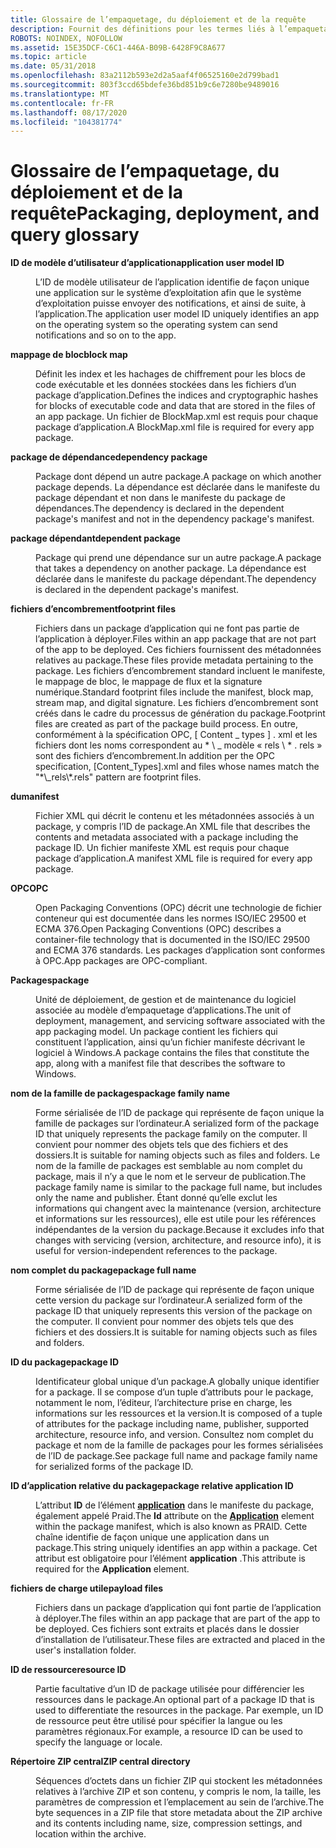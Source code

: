 ```yaml
---
title: Glossaire de l’empaquetage, du déploiement et de la requête
description: Fournit des définitions pour les termes liés à l’empaquetage, au déploiement et à la requête pour les applications Windows.
ROBOTS: NOINDEX, NOFOLLOW
ms.assetid: 15E35DCF-C6C1-446A-B09B-6428F9C8A677
ms.topic: article
ms.date: 05/31/2018
ms.openlocfilehash: 83a2112b593e2d2a5aaf4f06525160e2d799bad1
ms.sourcegitcommit: 803f3ccd65bdefe36bd851b9c6e7280be9489016
ms.translationtype: MT
ms.contentlocale: fr-FR
ms.lasthandoff: 08/17/2020
ms.locfileid: "104381774"
---
```

# <a name="packaging-deployment-and-query-glossary"></a><span data-ttu-id="54ca3-103">Glossaire de l’empaquetage, du déploiement et de la requête</span><span class="sxs-lookup"><span data-stu-id="54ca3-103">Packaging, deployment, and query glossary</span></span>

<dl> <dt>

<span data-ttu-id="54ca3-104"><span id="appxpkg.appx_packaging_glossary_application_user_model_id"></span><span id="APPXPKG.APPX_PACKAGING_GLOSSARY_APPLICATION_USER_MODEL_ID"></span>**ID de modèle d’utilisateur d’application**</span><span class="sxs-lookup"><span data-stu-id="54ca3-104"><span id="appxpkg.appx_packaging_glossary_application_user_model_id"></span><span id="APPXPKG.APPX_PACKAGING_GLOSSARY_APPLICATION_USER_MODEL_ID"></span>**application user model ID**</span></span>
</dt> <dd>

<span data-ttu-id="54ca3-105">L’ID de modèle utilisateur de l’application identifie de façon unique une application sur le système d’exploitation afin que le système d’exploitation puisse envoyer des notifications, et ainsi de suite, à l’application.</span><span class="sxs-lookup"><span data-stu-id="54ca3-105">The application user model ID uniquely identifies an app on the operating system so the operating system can send notifications and so on to the app.</span></span>

</dd> <dt>

<span data-ttu-id="54ca3-106"><span id="appxpkg.appx_packaging_glossary_block_map"></span><span id="APPXPKG.APPX_PACKAGING_GLOSSARY_BLOCK_MAP"></span>**mappage de bloc**</span><span class="sxs-lookup"><span data-stu-id="54ca3-106"><span id="appxpkg.appx_packaging_glossary_block_map"></span><span id="APPXPKG.APPX_PACKAGING_GLOSSARY_BLOCK_MAP"></span>**block map**</span></span>
</dt> <dd>

<span data-ttu-id="54ca3-107">Définit les index et les hachages de chiffrement pour les blocs de code exécutable et les données stockées dans les fichiers d’un package d’application.</span><span class="sxs-lookup"><span data-stu-id="54ca3-107">Defines the indices and cryptographic hashes for blocks of executable code and data that are stored in the files of an app package.</span></span> <span data-ttu-id="54ca3-108">Un fichier de BlockMap.xml est requis pour chaque package d’application.</span><span class="sxs-lookup"><span data-stu-id="54ca3-108">A BlockMap.xml file is required for every app package.</span></span>

</dd> <dt>

<span data-ttu-id="54ca3-109"><span id="appxpkg.appx_packaging_glossary_dependency_package"></span><span id="APPXPKG.APPX_PACKAGING_GLOSSARY_DEPENDENCY_PACKAGE"></span>**package de dépendance**</span><span class="sxs-lookup"><span data-stu-id="54ca3-109"><span id="appxpkg.appx_packaging_glossary_dependency_package"></span><span id="APPXPKG.APPX_PACKAGING_GLOSSARY_DEPENDENCY_PACKAGE"></span>**dependency package**</span></span>
</dt> <dd>

<span data-ttu-id="54ca3-110">Package dont dépend un autre package.</span><span class="sxs-lookup"><span data-stu-id="54ca3-110">A package on which another package depends.</span></span> <span data-ttu-id="54ca3-111">La dépendance est déclarée dans le manifeste du package dépendant et non dans le manifeste du package de dépendances.</span><span class="sxs-lookup"><span data-stu-id="54ca3-111">The dependency is declared in the dependent package's manifest and not in the dependency package's manifest.</span></span>

</dd> <dt>

<span data-ttu-id="54ca3-112"><span id="appxpkg.appx_packaging_glossary_dependent_package"></span><span id="APPXPKG.APPX_PACKAGING_GLOSSARY_DEPENDENT_PACKAGE"></span>**package dépendant**</span><span class="sxs-lookup"><span data-stu-id="54ca3-112"><span id="appxpkg.appx_packaging_glossary_dependent_package"></span><span id="APPXPKG.APPX_PACKAGING_GLOSSARY_DEPENDENT_PACKAGE"></span>**dependent package**</span></span>
</dt> <dd>

<span data-ttu-id="54ca3-113">Package qui prend une dépendance sur un autre package.</span><span class="sxs-lookup"><span data-stu-id="54ca3-113">A package that takes a dependency on another package.</span></span> <span data-ttu-id="54ca3-114">La dépendance est déclarée dans le manifeste du package dépendant.</span><span class="sxs-lookup"><span data-stu-id="54ca3-114">The dependency is declared in the dependent package's manifest.</span></span>

</dd> <dt>

<span data-ttu-id="54ca3-115"><span id="appxpkg_packaging_glossary_footpint_files"></span><span id="APPXPKG_PACKAGING_GLOSSARY_FOOTPINT_FILES"></span>**fichiers d’encombrement**</span><span class="sxs-lookup"><span data-stu-id="54ca3-115"><span id="appxpkg_packaging_glossary_footpint_files"></span><span id="APPXPKG_PACKAGING_GLOSSARY_FOOTPINT_FILES"></span>**footprint files**</span></span>
</dt> <dd>

<span data-ttu-id="54ca3-116">Fichiers dans un package d’application qui ne font pas partie de l’application à déployer.</span><span class="sxs-lookup"><span data-stu-id="54ca3-116">Files within an app package that are not part of the app to be deployed.</span></span> <span data-ttu-id="54ca3-117">Ces fichiers fournissent des métadonnées relatives au package.</span><span class="sxs-lookup"><span data-stu-id="54ca3-117">These files provide metadata pertaining to the package.</span></span> <span data-ttu-id="54ca3-118">Les fichiers d’encombrement standard incluent le manifeste, le mappage de bloc, le mappage de flux et la signature numérique.</span><span class="sxs-lookup"><span data-stu-id="54ca3-118">Standard footprint files include the manifest, block map, stream map, and digital signature.</span></span> <span data-ttu-id="54ca3-119">Les fichiers d’encombrement sont créés dans le cadre du processus de génération du package.</span><span class="sxs-lookup"><span data-stu-id="54ca3-119">Footprint files are created as part of the package build process.</span></span> <span data-ttu-id="54ca3-120">En outre, conformément à la spécification OPC, \[ Content \_ types \] . xml et les fichiers dont les noms correspondent au \* \\ \_ modèle « rels \\ \* . rels » sont des fichiers d’encombrement.</span><span class="sxs-lookup"><span data-stu-id="54ca3-120">In addition per the OPC specification, \[Content\_Types\].xml and files whose names match the "\*\\\_rels\\\*.rels" pattern are footprint files.</span></span>

</dd> <dt>

<span data-ttu-id="54ca3-121"><span id="appxpkg_packaging_glossary_manifest"></span><span id="APPXPKG_PACKAGING_GLOSSARY_MANIFEST"></span>**du**</span><span class="sxs-lookup"><span data-stu-id="54ca3-121"><span id="appxpkg_packaging_glossary_manifest"></span><span id="APPXPKG_PACKAGING_GLOSSARY_MANIFEST"></span>**manifest**</span></span>
</dt> <dd>

<span data-ttu-id="54ca3-122">Fichier XML qui décrit le contenu et les métadonnées associés à un package, y compris l’ID de package.</span><span class="sxs-lookup"><span data-stu-id="54ca3-122">An XML file that describes the contents and metadata associated with a package including the package ID.</span></span> <span data-ttu-id="54ca3-123">Un fichier manifeste XML est requis pour chaque package d’application.</span><span class="sxs-lookup"><span data-stu-id="54ca3-123">A manifest XML file is required for every app package.</span></span>

</dd> <dt>

<span data-ttu-id="54ca3-124"><span id="appxpkg_packaging_glossary_opc"></span><span id="APPXPKG_PACKAGING_GLOSSARY_OPC"></span>**OPC**</span><span class="sxs-lookup"><span data-stu-id="54ca3-124"><span id="appxpkg_packaging_glossary_opc"></span><span id="APPXPKG_PACKAGING_GLOSSARY_OPC"></span>**OPC**</span></span>
</dt> <dd>

<span data-ttu-id="54ca3-125">Open Packaging Conventions (OPC) décrit une technologie de fichier conteneur qui est documentée dans les normes ISO/IEC 29500 et ECMA 376.</span><span class="sxs-lookup"><span data-stu-id="54ca3-125">Open Packaging Conventions (OPC) describes a container-file technology that is documented in the ISO/IEC 29500 and ECMA 376 standards.</span></span> <span data-ttu-id="54ca3-126">Les packages d’application sont conformes à OPC.</span><span class="sxs-lookup"><span data-stu-id="54ca3-126">App packages are OPC-compliant.</span></span>

</dd> <dt>

<span data-ttu-id="54ca3-127"><span id="appxpkg.appx_packaging_glossary_package"></span><span id="APPXPKG.APPX_PACKAGING_GLOSSARY_PACKAGE"></span>**Packages**</span><span class="sxs-lookup"><span data-stu-id="54ca3-127"><span id="appxpkg.appx_packaging_glossary_package"></span><span id="APPXPKG.APPX_PACKAGING_GLOSSARY_PACKAGE"></span>**package**</span></span>
</dt> <dd>

<span data-ttu-id="54ca3-128">Unité de déploiement, de gestion et de maintenance du logiciel associée au modèle d’empaquetage d’applications.</span><span class="sxs-lookup"><span data-stu-id="54ca3-128">The unit of deployment, management, and servicing software associated with the app packaging model.</span></span> <span data-ttu-id="54ca3-129">Un package contient les fichiers qui constituent l’application, ainsi qu’un fichier manifeste décrivant le logiciel à Windows.</span><span class="sxs-lookup"><span data-stu-id="54ca3-129">A package contains the files that constitute the app, along with a manifest file that describes the software to Windows.</span></span>

</dd> <dt>

<span data-ttu-id="54ca3-130"><span id="appxpkg.appx_packaging_glossary_package_family_moniker"></span><span id="APPXPKG.APPX_PACKAGING_GLOSSARY_PACKAGE_FAMILY_MONIKER"></span>**nom de la famille de packages**</span><span class="sxs-lookup"><span data-stu-id="54ca3-130"><span id="appxpkg.appx_packaging_glossary_package_family_moniker"></span><span id="APPXPKG.APPX_PACKAGING_GLOSSARY_PACKAGE_FAMILY_MONIKER"></span>**package family name**</span></span>
</dt> <dd>

<span data-ttu-id="54ca3-131">Forme sérialisée de l’ID de package qui représente de façon unique la famille de packages sur l’ordinateur.</span><span class="sxs-lookup"><span data-stu-id="54ca3-131">A serialized form of the package ID that uniquely represents the package family on the computer.</span></span> <span data-ttu-id="54ca3-132">Il convient pour nommer des objets tels que des fichiers et des dossiers.</span><span class="sxs-lookup"><span data-stu-id="54ca3-132">It is suitable for naming objects such as files and folders.</span></span> <span data-ttu-id="54ca3-133">Le nom de la famille de packages est semblable au nom complet du package, mais il n’y a que le nom et le serveur de publication.</span><span class="sxs-lookup"><span data-stu-id="54ca3-133">The package family name is similar to the package full name, but includes only the name and publisher.</span></span> <span data-ttu-id="54ca3-134">Étant donné qu’elle exclut les informations qui changent avec la maintenance (version, architecture et informations sur les ressources), elle est utile pour les références indépendantes de la version du package.</span><span class="sxs-lookup"><span data-stu-id="54ca3-134">Because it excludes info that changes with servicing (version, architecture, and resource info), it is useful for version-independent references to the package.</span></span>

</dd> <dt>

<span data-ttu-id="54ca3-135"><span id="appxpkg.appx_packaging_glossary_package_moniker"></span><span id="APPXPKG.APPX_PACKAGING_GLOSSARY_PACKAGE_MONIKER"></span>**nom complet du package**</span><span class="sxs-lookup"><span data-stu-id="54ca3-135"><span id="appxpkg.appx_packaging_glossary_package_moniker"></span><span id="APPXPKG.APPX_PACKAGING_GLOSSARY_PACKAGE_MONIKER"></span>**package full name**</span></span>
</dt> <dd>

<span data-ttu-id="54ca3-136">Forme sérialisée de l’ID de package qui représente de façon unique cette version du package sur l’ordinateur.</span><span class="sxs-lookup"><span data-stu-id="54ca3-136">A serialized form of the package ID that uniquely represents this version of the package on the computer.</span></span> <span data-ttu-id="54ca3-137">Il convient pour nommer des objets tels que des fichiers et des dossiers.</span><span class="sxs-lookup"><span data-stu-id="54ca3-137">It is suitable for naming objects such as files and folders.</span></span>

</dd> <dt>

<span data-ttu-id="54ca3-138"><span id="appxpkg.appx_packaging_glossary_package_id"></span><span id="APPXPKG.APPX_PACKAGING_GLOSSARY_PACKAGE_ID"></span>**ID du package**</span><span class="sxs-lookup"><span data-stu-id="54ca3-138"><span id="appxpkg.appx_packaging_glossary_package_id"></span><span id="APPXPKG.APPX_PACKAGING_GLOSSARY_PACKAGE_ID"></span>**package ID**</span></span>
</dt> <dd>

<span data-ttu-id="54ca3-139">Identificateur global unique d’un package.</span><span class="sxs-lookup"><span data-stu-id="54ca3-139">A globally unique identifier for a package.</span></span> <span data-ttu-id="54ca3-140">Il se compose d’un tuple d’attributs pour le package, notamment le nom, l’éditeur, l’architecture prise en charge, les informations sur les ressources et la version.</span><span class="sxs-lookup"><span data-stu-id="54ca3-140">It is composed of a tuple of attributes for the package including name, publisher, supported architecture, resource info, and version.</span></span> <span data-ttu-id="54ca3-141">Consultez nom complet du package et nom de la famille de packages pour les formes sérialisées de l’ID de package.</span><span class="sxs-lookup"><span data-stu-id="54ca3-141">See package full name and package family name for serialized forms of the package ID.</span></span>

</dd> <dt>

<span data-ttu-id="54ca3-142"><span id="appxpkg.appx_packaging_glossary_package_relative_application_id"></span><span id="APPXPKG.APPX_PACKAGING_GLOSSARY_PACKAGE_RELATIVE_APPLICATION_ID"></span>**ID d’application relative du package**</span><span class="sxs-lookup"><span data-stu-id="54ca3-142"><span id="appxpkg.appx_packaging_glossary_package_relative_application_id"></span><span id="APPXPKG.APPX_PACKAGING_GLOSSARY_PACKAGE_RELATIVE_APPLICATION_ID"></span>**package relative application ID**</span></span>
</dt> <dd>

<span data-ttu-id="54ca3-143">L’attribut **ID** de l’élément [**application**](/uwp/schemas/appxpackage/appxmanifestschema2010-v2/element-application) dans le manifeste du package, également appelé Praid.</span><span class="sxs-lookup"><span data-stu-id="54ca3-143">The **Id** attribute on the [**Application**](/uwp/schemas/appxpackage/appxmanifestschema2010-v2/element-application) element within the package manifest, which is also known as PRAID.</span></span> <span data-ttu-id="54ca3-144">Cette chaîne identifie de façon unique une application dans un package.</span><span class="sxs-lookup"><span data-stu-id="54ca3-144">This string uniquely identifies an app within a package.</span></span> <span data-ttu-id="54ca3-145">Cet attribut est obligatoire pour l’élément **application** .</span><span class="sxs-lookup"><span data-stu-id="54ca3-145">This attribute is required for the **Application** element.</span></span>

</dd> <dt>

<span data-ttu-id="54ca3-146"><span id="appxpkg.appx_packaging_glossary_payload_file"></span><span id="APPXPKG.APPX_PACKAGING_GLOSSARY_PAYLOAD_FILE"></span>**fichiers de charge utile**</span><span class="sxs-lookup"><span data-stu-id="54ca3-146"><span id="appxpkg.appx_packaging_glossary_payload_file"></span><span id="APPXPKG.APPX_PACKAGING_GLOSSARY_PAYLOAD_FILE"></span>**payload files**</span></span>
</dt> <dd>

<span data-ttu-id="54ca3-147">Fichiers dans un package d’application qui font partie de l’application à déployer.</span><span class="sxs-lookup"><span data-stu-id="54ca3-147">The files within an app package that are part of the app to be deployed.</span></span> <span data-ttu-id="54ca3-148">Ces fichiers sont extraits et placés dans le dossier d’installation de l’utilisateur.</span><span class="sxs-lookup"><span data-stu-id="54ca3-148">These files are extracted and placed in the user's installation folder.</span></span>

</dd> <dt>

<span data-ttu-id="54ca3-149"><span id="appxpkg.appx_packaging_glossary_resource_id"></span><span id="APPXPKG.APPX_PACKAGING_GLOSSARY_RESOURCE_ID"></span>**ID de ressource**</span><span class="sxs-lookup"><span data-stu-id="54ca3-149"><span id="appxpkg.appx_packaging_glossary_resource_id"></span><span id="APPXPKG.APPX_PACKAGING_GLOSSARY_RESOURCE_ID"></span>**resource ID**</span></span>
</dt> <dd>

<span data-ttu-id="54ca3-150">Partie facultative d’un ID de package utilisée pour différencier les ressources dans le package.</span><span class="sxs-lookup"><span data-stu-id="54ca3-150">An optional part of a package ID that is used to differentiate the resources in the package.</span></span> <span data-ttu-id="54ca3-151">Par exemple, un ID de ressource peut être utilisé pour spécifier la langue ou les paramètres régionaux.</span><span class="sxs-lookup"><span data-stu-id="54ca3-151">For example, a resource ID can be used to specify the language or locale.</span></span>

</dd> <dt>

<span data-ttu-id="54ca3-152"><span id="appxpkg.appx_packaging_glossary_zip_central_directory"></span><span id="APPXPKG.APPX_PACKAGING_GLOSSARY_ZIP_CENTRAL_DIRECTORY"></span>**Répertoire ZIP central**</span><span class="sxs-lookup"><span data-stu-id="54ca3-152"><span id="appxpkg.appx_packaging_glossary_zip_central_directory"></span><span id="APPXPKG.APPX_PACKAGING_GLOSSARY_ZIP_CENTRAL_DIRECTORY"></span>**ZIP central directory**</span></span>
</dt> <dd>

<span data-ttu-id="54ca3-153">Séquences d’octets dans un fichier ZIP qui stockent les métadonnées relatives à l’archive ZIP et son contenu, y compris le nom, la taille, les paramètres de compression et l’emplacement au sein de l’archive.</span><span class="sxs-lookup"><span data-stu-id="54ca3-153">The byte sequences in a ZIP file that store metadata about the ZIP archive and its contents including name, size, compression settings, and location within the archive.</span></span>

</dd> </dl>

 

 